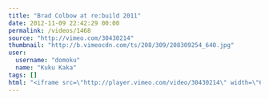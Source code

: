 ```yaml
---
title: "Brad Colbow at re:build 2011"
date: 2012-11-09 22:42:29 00:00
permalink: /videos/1468
source: "http://vimeo.com/30430214"
thumbnail: "http://b.vimeocdn.com/ts/208/309/208309254_640.jpg"
user:
  username: "domoku"
  name: "Kuku Kaka"
tags: []
html: "<iframe src=\"http://player.vimeo.com/video/30430214\" width=\"640\" height=\"360\" frameborder=\"0\" webkitAllowFullScreen mozallowfullscreen allowFullScreen></iframe>"
---
```



